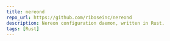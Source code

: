 ```yaml
---
title: nereond
repo_url: https://github.com/riboseinc/nereond
description: Nereon configuration daemon, written in Rust.
tags: [Rust]
---
```

